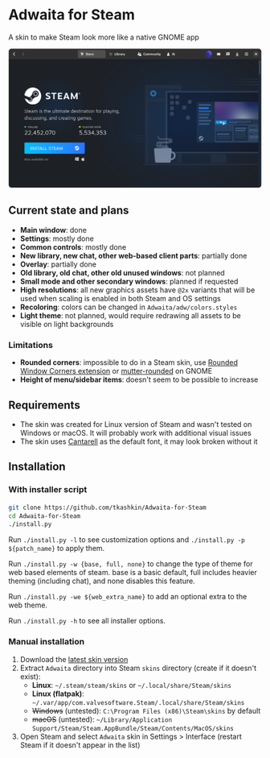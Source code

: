 # Adwaita for Steam

A skin to make Steam look more like a native GNOME app

<p align="center"><img src="screenshot.png?raw=true" /></p>

## Current state and plans

* **Main window**: done
* **Settings**: mostly done
* **Common controls**: mostly done
* **New library, new chat, other web-based client parts**: partially done
* **Overlay**: partially done
* **Old library, old chat, other old unused windows**: not planned
* **Small mode and other secondary windows**: planned if requested
* **High resolutions**: all new graphics assets have `@2x` variants that will be used when scaling is enabled in both Steam and OS settings
* **Recoloring**: colors can be changed in `Adwaita/adw/colors.styles`
* **Light theme**: not planned, would require redrawing all assets to be visible on light backgrounds

### Limitations

* **Rounded corners**: impossible to do in a Steam skin, use [Rounded Window Corners extension](https://github.com/yilozt/rounded-window-corners) or [mutter-rounded](https://github.com/yilozt/mutter-rounded) on GNOME
* **Height of menu/sidebar items**: doesn't seem to be possible to increase

## Requirements

* The skin was created for Linux version of Steam and wasn't tested on Windows or macOS. It will probably work with additional visual issues
* The skin uses [Cantarell](https://gitlab.gnome.org/GNOME/cantarell-fonts) as the default font, it may look broken without it

## Installation

### With installer script

```bash
git clone https://github.com/tkashkin/Adwaita-for-Steam
cd Adwaita-for-Steam
./install.py
```

Run `./install.py -l` to see customization options and `./install.py -p ${patch_name}` to apply them.

Run `./install.py -w {base, full, none}` to change the type of theme for web based elements of steam. base is a basic default, full includes heavier theming (including chat), and none disables this feature.

Run `./install.py -we ${web_extra_name}` to add an optional extra to the web theme.

Run `./install.py -h` to see all installer options.

### Manual installation

1. Download the [latest skin version](https://github.com/tkashkin/Adwaita-for-Steam/archive/master.zip)
2. Extract `Adwaita` directory into Steam `skins` directory (create if it doesn't exist):
   * **Linux**: `~/.steam/steam/skins` or `~/.local/share/Steam/skins`
   * **Linux (flatpak)**: `~/.var/app/com.valvesoftware.Steam/.local/share/Steam/skins`
   * ~~Windows~~ (untested): `C:\Program Files (x86)\Steam\skins` by default
   * ~~macOS~~ (untested): `~/Library/Application Support/Steam/Steam.AppBundle/Steam/Contents/MacOS/skins`
3. Open Steam and select `Adwaita` skin in Settings > Interface (restart Steam if it doesn't appear in the list)
